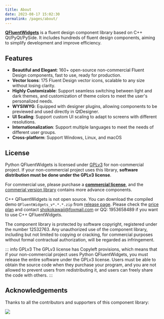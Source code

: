 ```yaml
---
title: About
date: 2023-08-17 15:02:30
permalink: /pages/about/
---
```


[**QFluentWidgets**](https://github.com/zhiyiYo/PyQt-Fluent-Widgets) is a fluent design component library based on C++ Qt/PyQt/PySide. It includes hundreds of fluent design components, aiming to simplify development and improve efficiency.

## Features
* **Beautiful and Elegant**: 160+ open-source non-commercial Fluent Design components, fast to use, ready for production.
* **Vector Icons**: 175 Fluent Design vector icons, scalable to any size without losing clarity.
* **Highly Customizable**: Support seamless switching between light and dark themes, and customization of theme colors to meet the user's personalized needs.
* **WYSIWYG**: Equipped with designer plugins, allowing components to be previewed and used directly in QtDesigner.
* **UI Scaling**: Support custom UI scaling to adapt to screens with different resolutions.
* **Internationalization**: Support multiple languages to meet the needs of different user groups.
* **Cross-platform**: Support Windows, Linux, and macOS

## License

Python QFluentWidgets is licensed under [GPLv3](https://github.com/zhiyiYo/PyQt-Fluent-Widgets/blob/master/LICENSE) for non-commercial project. If your non-commercial project uses this library, **software distribution must be done under the GPLv3 license**.

For commercial use, please purchase a [**commercial license**](/price), and the [commerial version library](/pages/pro/) contains more advance components.

C++ QFluentWidgets is not open source. You can download the compiled demo `QFluentWidgets_v*.*.*.zip` from [release page](https://github.com/zhiyiYo/PyQt-Fluent-Widgets/releases). Please check the [price plan](/price) and contact [shokokawaii@foxmail.com](mailto:shokokawaii@foxmail.com) or QQ: 1953658489 if you want to use C++ QFluentWidgets.

The component library is protected by software copyright, registered under the number 12532763. Any unauthorized use of the component library, including but not limited to copying or cracking, for commercial purposes without formal contractual authorization, will be regarded as infringement.

::: info GPLv3
The GPLv3 license has Copyleft provisions, which means that if your non-commercial project uses Python QFluentWidgets, you must release the entire software under the GPLv3 license. Users must be able to obtain the source code when they purchase your program, and you are not allowed to prevent users from redistributing it, and users can freely share the code with others.
:::


## Acknowledgements
Thanks to all the contributors and supporters of this component library:

<a href="https://github.com/zhiyiYo/PyQt-Fluent-Widgets/graphs/contributors">
    <img src="https://contrib.rocks/image?repo=zhiyiYo/PyQt-Fluent-Widgets">
</a>